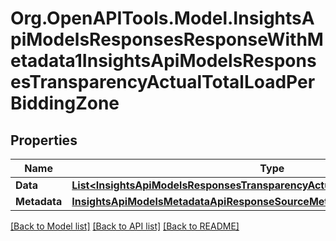 # Org.OpenAPITools.Model.InsightsApiModelsResponsesResponseWithMetadata1InsightsApiModelsResponsesTransparencyActualTotalLoadPerBiddingZone

## Properties

Name | Type | Description | Notes
------------ | ------------- | ------------- | -------------
**Data** | [**List&lt;InsightsApiModelsResponsesTransparencyActualTotalLoadPerBiddingZone&gt;**](InsightsApiModelsResponsesTransparencyActualTotalLoadPerBiddingZone.md) |  | [optional] 
**Metadata** | [**InsightsApiModelsMetadataApiResponseSourceMetadata**](InsightsApiModelsMetadataApiResponseSourceMetadata.md) |  | [optional] 

[[Back to Model list]](../README.md#documentation-for-models) [[Back to API list]](../README.md#documentation-for-api-endpoints) [[Back to README]](../README.md)

